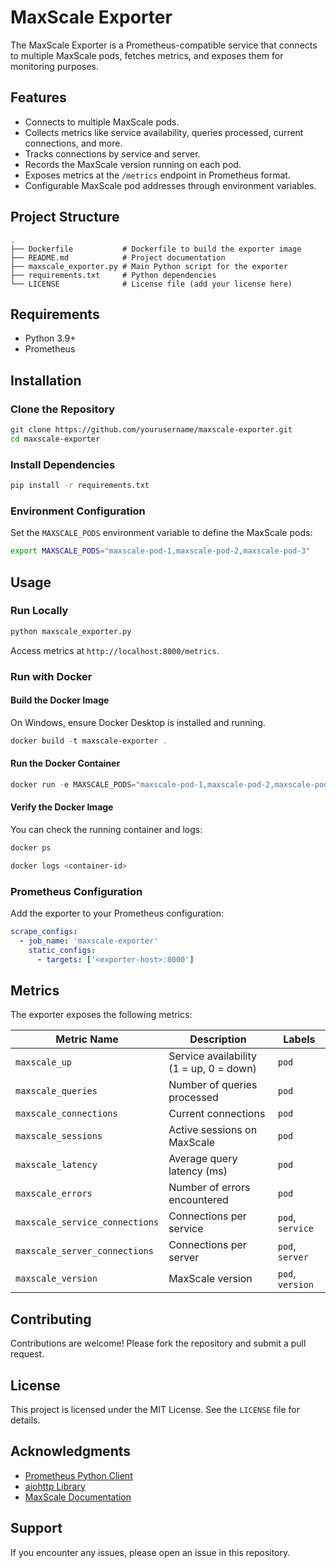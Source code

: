 
# MaxScale Exporter

The MaxScale Exporter is a Prometheus-compatible service that connects to multiple MaxScale pods, fetches metrics, and exposes them for monitoring purposes.

## Features
- Connects to multiple MaxScale pods.
- Collects metrics like service availability, queries processed, current connections, and more.
- Tracks connections by service and server.
- Records the MaxScale version running on each pod.
- Exposes metrics at the `/metrics` endpoint in Prometheus format.
- Configurable MaxScale pod addresses through environment variables.

## Project Structure
```plaintext
.
├── Dockerfile           # Dockerfile to build the exporter image
├── README.md            # Project documentation
├── maxscale_exporter.py # Main Python script for the exporter
├── requirements.txt     # Python dependencies
└── LICENSE              # License file (add your license here)
```

## Requirements
- Python 3.9+
- Prometheus

## Installation
### Clone the Repository
```bash
git clone https://github.com/yourusername/maxscale-exporter.git
cd maxscale-exporter
```

### Install Dependencies
```bash
pip install -r requirements.txt
```

### Environment Configuration
Set the `MAXSCALE_PODS` environment variable to define the MaxScale pods:
```bash
export MAXSCALE_PODS="maxscale-pod-1,maxscale-pod-2,maxscale-pod-3"
```

## Usage
### Run Locally
```bash
python maxscale_exporter.py
```
Access metrics at `http://localhost:8000/metrics`.

### Run with Docker
#### Build the Docker Image
On Windows, ensure Docker Desktop is installed and running.
```powershell
docker build -t maxscale-exporter .
```

#### Run the Docker Container
```powershell
docker run -e MAXSCALE_PODS="maxscale-pod-1,maxscale-pod-2,maxscale-pod-3" -p 8000:8000 maxscale-exporter
```

#### Verify the Docker Image
You can check the running container and logs:
```powershell
docker ps
```
```powershell
docker logs <container-id>
```

### Prometheus Configuration
Add the exporter to your Prometheus configuration:
```yaml
scrape_configs:
  - job_name: 'maxscale-exporter'
    static_configs:
      - targets: ['<exporter-host>:8000']
```

## Metrics
The exporter exposes the following metrics:

| Metric Name                 | Description                                    | Labels             |
|-----------------------------|------------------------------------------------|--------------------|
| `maxscale_up`               | Service availability (1 = up, 0 = down)       | `pod`             |
| `maxscale_queries`          | Number of queries processed                   | `pod`             |
| `maxscale_connections`      | Current connections                           | `pod`             |
| `maxscale_sessions`         | Active sessions on MaxScale                   | `pod`             |
| `maxscale_latency`          | Average query latency (ms)                    | `pod`             |
| `maxscale_errors`           | Number of errors encountered                  | `pod`             |
| `maxscale_service_connections` | Connections per service                     | `pod`, `service`  |
| `maxscale_server_connections`  | Connections per server                      | `pod`, `server`   |
| `maxscale_version`          | MaxScale version                              | `pod`, `version`  |

## Contributing
Contributions are welcome! Please fork the repository and submit a pull request.

## License
This project is licensed under the MIT License. See the `LICENSE` file for details.

## Acknowledgments
- [Prometheus Python Client](https://github.com/prometheus/client_python)
- [aiohttp Library](https://github.com/aio-libs/aiohttp)
- [MaxScale Documentation](https://mariadb.com/kb/en/maxscale/)

## Support
If you encounter any issues, please open an issue in this repository.
